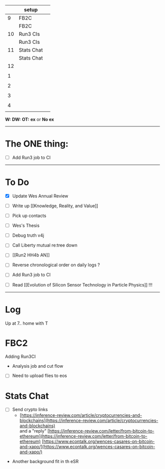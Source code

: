 
|     | setup      |     |
| --- | ---------- | --- |
| 9   | FB2C       |     |
|     | FB2C       |     |
| 10  | Run3 CIs   |     |
|     | Run3 CIs   |     |
| 11  | Stats Chat |     |
|     | Stats Chat |     |
| 12  |            |     |
|     |            |     |
| 1   |            |     |
|     |            |     |
| 2   |            |     |
|     |            |     |
| 3   |            |     |
|     |            |     |
| 4   |            |     |
|     |            |     |

**W:**
**DW:**
**OT:**
**ex** or **No ex**

---
# The ONE thing: 
- [ ] Add Run3 job to CI

---
# To Do

- [x] Update Wes Annual Review
- [ ] Write up  [[Knowledge, Reality, and Value]]
- [ ] Pick up contacts
- [ ] Wes's Thesis
- [ ] Debug truth v4j
- [ ] Call Liberty mutual re:tree down
- [ ]  [[Run2 HH4b AN]]
- [ ] Reverse chronological order on daily logs ?
- [ ]  Add Run3 job to CI
- [ ] Read [[Evolution of Silicon Sensor Technology in Particle Physics]] !!!


---

# Log

Up at 7.. home with T 

# FBC2

Adding Run3CI 
- Analysis job and cut flow
- [ ] Need to upload flies to eos


# Stats Chat
- [ ] Send crypto links
	- [https://inference-review.com/article/cryptocurrencies-and-blockchains](https://inference-review.com/article/cryptocurrencies-and-blockchains)  
	and a "reply"
[https://inference-review.com/letter/from-bitcoin-to-ethereum](https://inference-review.com/letter/from-bitcoin-to-ethereum)
	[https://www.econtalk.org/wences-casares-on-bitcoin-and-xapo/](https://www.econtalk.org/wences-casares-on-bitcoin-and-xapo/)
- Another background fit in th eSR
